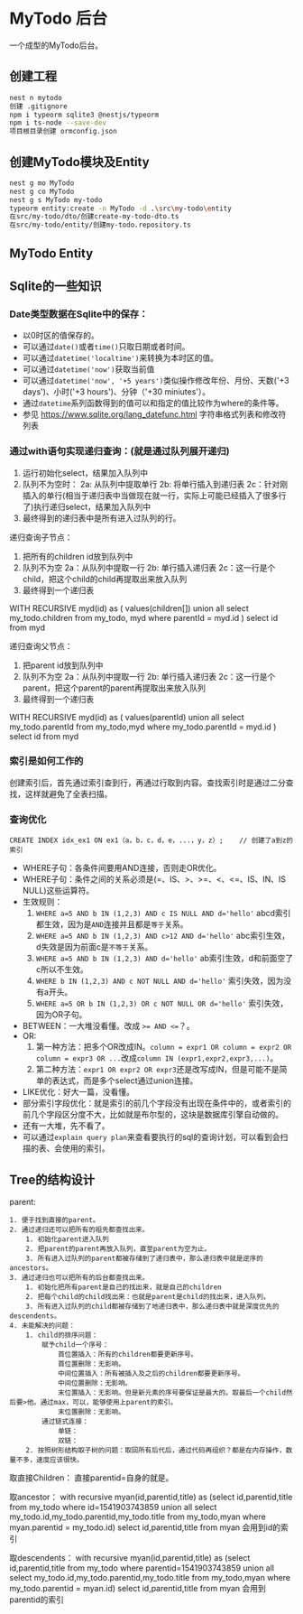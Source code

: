 # MyTodo 后台

一个成型的MyTodo后台。

## 创建工程

```sh
nest n mytodo
创建 .gitignore
npm i typeorm sqlite3 @nestjs/typeorm
npm i ts-node --save-dev
项目根目录创建 ormconfig.json
```

## 创建MyTodo模块及Entity

```sh
nest g mo MyTodo
nest g co MyTodo
nest g s MyTodo my-todo
typeorm entity:create -n MyTodo -d .\src\my-todo\entity
在src/my-todo/dto/创建create-my-todo-dto.ts
在src/my-todo/entity/创建my-todo.repository.ts
```

## MyTodo Entity

## Sqlite的一些知识

### Date类型数据在Sqlite中的保存：

* 以0时区的值保存的。
* 可以通过`date()`或者`time()`只取日期或者时间。
* 可以通过`datetime('localtime')`来转换为本时区的值。
* 可以通过`datetime('now')`获取当前值
* 可以通过`datetime('now', '+5 years')`类似操作修改年份、月份、天数('+3 days')、小时('+3 hours')、分钟（'+30 miniutes'）。
* 通过`datetime`系列函数得到的值可以和指定的值比较作为where的条件等。
* 参见 <https://www.sqlite.org/lang_datefunc.html> 字符串格式列表和修改符列表

### 通过with语句实现递归查询：(就是通过队列展开递归)

1. 运行初始化select，结果加入队列中
2. 队列不为空时：
    2a: 从队列中提取单行
    2b: 将单行插入到递归表
    2c：针对刚插入的单行(相当于递归表中当做现在就一行，实际上可能已经插入了很多行了)执行递归select，结果加入队列中
3. 最终得到的递归表中是所有进入过队列的行。

递归查询子节点：

1. 把所有的children id放到队列中
2. 队列不为空
    2a：从队列中提取一行
    2b: 单行插入递归表
    2c：这一行是个child，把这个child的child再提取出来放入队列
3. 最终得到一个递归表

WITH RECURSIVE
    myd(id) as (
        values(children[])
        union all
        select my_todo.children from my_todo, myd where parentId = myd.id
    )
select id from myd

递归查询父节点：

1. 把parent id放到队列中
2. 队列不为空
    2a：从队列中提取一行
    2b: 单行插入递归表
    2c：这一行是个parent，把这个parent的parent再提取出来放入队列
3. 最终得到一个递归表

WITH RECURSIVE
    myd(id) as (
        values(parentId)
        union all
        select my_todo.parentId from my_todo,myd where my_todo.parentId = myd.id
    )
select id from myd

### 索引是如何工作的

创建索引后，首先通过索引查到行，再通过行取到内容。查找索引时是通过二分查找，这样就避免了全表扫描。

### 查询优化

`CREATE INDEX idx_ex1 ON ex1（a，b，c，d，e，...，y，z）;    // 创建了a到z的索引`

* WHERE子句：各条件间要用AND连接，否则走OR优化。
* WHERE子句：条件之间的关系必须是(=、IS、>、>=、<、<=、IS、IN、IS NULL)这些运算符。
* 生效规则：
    1. `WHERE a=5 AND b IN (1,2,3) AND c IS NULL AND d='hello'` abcd索引都生效，因为是`AND`连接并且都是`等于`关系。
    2. `WHERE a=5 AND b IN (1,2,3) AND c>12 AND d='hello'` abc索引生效，d失效是因为前面c是`不等于`关系。
    3. `WHERE a=5 AND b IN (1,2,3) AND d='hello'` ab索引生效，d和前面空了c所以不生效。
    4. `WHERE b IN (1,2,3) AND c NOT NULL AND d='hello'` 索引失效，因为没有a开头。
    5. `WHERE a=5 OR b IN (1,2,3) OR c NOT NULL OR d='hello'` 索引失效，因为OR子句。
* BETWEEN：一大堆没看懂。改成 `>= AND <=`？。
* OR:
    1. 第一种方法：把多个OR改成IN。`column = expr1 OR column = expr2 OR column = expr3 OR ...`改成`column IN (expr1,expr2,expr3,...)`。
    2. 第二种方法：`expr1 OR expr2 OR expr3`还是改写成IN，但是可能不是简单的表达式，而是多个select通过union连接。
* LIKE优化：好大一篇，没看懂。
* 部分索引字段优化：就是索引的前几个字段没有出现在条件中的，或者索引的前几个字段区分度不大，比如就是布尔型的，这块是数据库引擎自动做的。
* 还有一大堆，先不看了。
* 可以通过`explain query plan`来查看要执行的sql的查询计划，可以看到会扫描的表、会使用的索引。

## Tree的结构设计

parent:

    1. 便于找到直接的parent。
    2. 通过递归还可以把所有的祖先都查找出来。
        1. 初始化parent进入队列
        2. 把parent的parent再放入队列，直至parent为空为止。
        3. 所有进入过队列的parent都被存储到了递归表中，那么递归表中就是逆序的ancestors。
    3. 通过递归也可以把所有的后台都查找出来。
        1. 初始化把所有parent是自己的找出来，就是自己的children
        2. 把每个child的child找出来：也就是parent是child的找出来，进入队列。
        3. 所有进入过队列的child都被存储到了地递归表中，那么递归表中就是深度优先的descendents。
    4. 未能解决的问题：
        1. child的排序问题：
            赋予child一个序号：
                首位置插入：所有的children都要更新序号。
                首位置删除：无影响。
                中间位置插入：所有被插入及之后的children都要更新序号。
                中间位置删除：无影响。
                末位置插入：无影响。但是新元素的序号要保证是最大的。取最后一个child然后要>他。通过max，可以，能够使用上parent的索引。
                末位置删除：无影响。
            通过链式连接：
                单链：
                双链：
        2. 按照树形结构取子树的问题：取回所有后代后，通过代码再组织？都是在内存操作，数量不多，速度应该很快。

取直接Children：
直接parentid=自身的就是。

取ancestor：
with recursive myan(id,parentid,title) as (select id,parentid,title from my_todo where id=1541903743859  union all select my_todo.id,my_todo.parentid,my_todo.title from my_todo,myan where myan.parentid = my_todo.id) select id,parentid,title from myan
会用到id的索引

取descendents：
with recursive 	myan(id,parentid,title) as (select id,parentid,title from my_todo where parentid=1541903743859  union all select my_todo.id,my_todo.parentid,my_todo.title from my_todo,myan where my_todo.parentid = myan.id) select id,parentid,title from myan
会用到parentid的索引